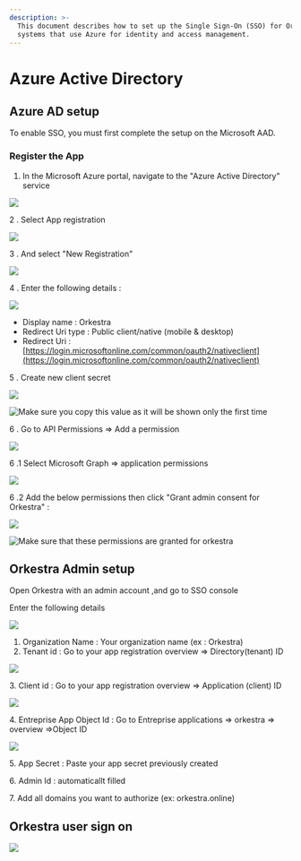 ```yaml
---
description: >-
  This document describes how to set up the Single Sign-On (SSO) for Orkestra on
  systems that use Azure for identity and access management.
---
```


# Azure Active Directory

## Azure AD setup&#x20;

To enable SSO, you must first complete the setup on the Microsoft AAD.

### Register the App

1. In the Microsoft Azure portal, navigate to the "Azure Active Directory" service

![](<../.gitbook/assets/1 (2).png>)

2 . Select App registration

![](<../.gitbook/assets/2 (1).png>)

3 . And select "New Registration"

![](../.gitbook/assets/3.png)

4 . Enter the following details :

![](<../.gitbook/assets/4 (1).png>)



* Display name : Orkestra
* Redirect Uri type : Public client/native (mobile & desktop)
* Redirect Uri : [https://login.microsoftonline.com/common/oauth2/nativeclient](https://login.microsoftonline.com/common/oauth2/nativeclient)

5 .  Create new client secret&#x20;

![](../.gitbook/assets/5.png)

![Make sure you copy this value as it will be shown only the first time](../.gitbook/assets/6.png)

6 . Go to API Permissions => Add a permission

![](../.gitbook/assets/9.png)

6 .1 Select Microsoft Graph => application permissions

![](../.gitbook/assets/10.png)

6 .2 Add the below permissions then click "Grant admin consent for Orkestra" :

![](../.gitbook/assets/11.png)

![Make sure that these permissions are granted for orkestra](../.gitbook/assets/12.png)

## Orkestra Admin setup

&#x20;Open Orkestra with an admin account ,and go to SSO console

Enter the following details&#x20;

![](<../.gitbook/assets/SSO (1).png>)

1. &#x20;Organization Name : Your organization name (ex : Orkestra)
2. Tenant id : Go to your app registration overview => Directory(tenant) ID

![](../.gitbook/assets/81.png)

3\. Client id : Go to your app registration overview => Application (client) ID

![](../.gitbook/assets/82.png)



4\. Entreprise App Object Id : Go to Entreprise applications => orkestra => overview =>Object ID

![](../.gitbook/assets/14.png)

5\. App Secret : Paste your app secret previously created

6\. Admin Id : automaticallt filled

7\. Add all domains you want to authorize (ex: orkestra.online)

## Orkestra user sign on

![](../.gitbook/assets/SSOlogin.png)
